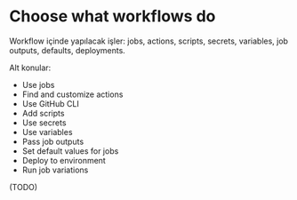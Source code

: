 # Choose what workflows do

Workflow içinde yapılacak işler: jobs, actions, scripts, secrets, variables, job outputs, defaults, deployments.

Alt konular:

- Use jobs
- Find and customize actions
- Use GitHub CLI
- Add scripts
- Use secrets
- Use variables
- Pass job outputs
- Set default values for jobs
- Deploy to environment
- Run job variations

(TODO)
